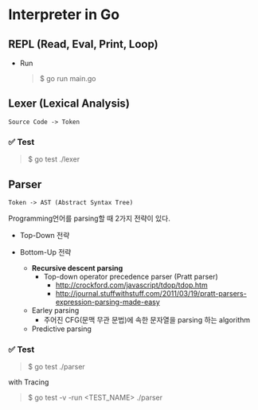 # Interpreter in Go

## REPL (Read, Eval, Print, Loop)

- Run
  > $ go run main.go

## Lexer (Lexical Analysis)

```
Source Code -> Token
```

### ✅ Test

> $ go test ./lexer

## Parser

```
Token -> AST (Abstract Syntax Tree)
```

Programming언어를 parsing할 때 2가지 전략이 있다.

- Top-Down 전략
- Bottom-Up 전략

  - **Recursive descent parsing**
    - Top-down operator precedence parser (Pratt parser)
      - http://crockford.com/javascript/tdop/tdop.htm
      - http://journal.stuffwithstuff.com/2011/03/19/pratt-parsers-expression-parsing-made-easy
  - Earley parsing
    - 주어진 CFG(문맥 무관 문법)에 속한 문자열을 parsing 하는 algorithm
  - Predictive parsing

### ✅ Test

> $ go test ./parser

with Tracing

> $ go test -v -run <TEST_NAME> ./parser
